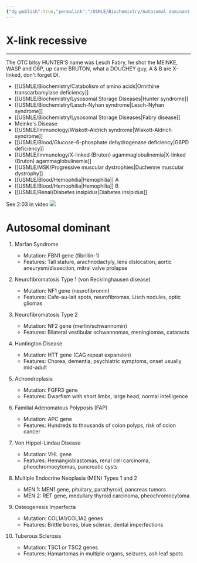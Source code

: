 ```yaml
---
{"dg-publish":true,"permalink":"/USMLE/Biochemistry/Autosomal dominant diseases/","tags":["t1"]}
---
```


# X-link recessive
---
The OTC bitsy HUNTER'S name was Lesch Fabry, he shot the MEINKE, WASP and G6P, up came BRUTON, what a DOUCHEY guy, A & B are X-linked, don't forget DI.
- [[USMLE/Biochemistry/Catabolism of amino acids\|Ornithine transcarbamylase deficiency]]
- [[USMLE/Biochemistry/Lysosomal Storage Diseases\|Hunter syndrome]]
- [[USMLE/Biochemistry/Lesch-Nyhan syndrome\|Lesch-Nyhan syndrome]]
- [[USMLE/Biochemistry/Lysosomal Storage Diseases\|Fabry disease]]
- Meinke's Disease
- [[USMLE/Immunology/Wiskott-Aldrich syndrome\|Wiskott-Aldrich syndrome]]
- [[USMLE/Blood/Glucose-6-phosphate dehydrogenase deficiency\|G6PD deficiency]]
- [[USMLE/Immunology/X-linked (Bruton) agammaglobulinemia\|X-linked (Bruton) agammaglobulinemia]]
- [[USMLE/MSK/Progressive muscular dystrophies\|Duchenne muscular dystrophy]]
- [[USMLE/Blood/Hemophilia\|Hemophilia]] A
- [[USMLE/Blood/Hemophilia\|Hemophilia]] B
- [[USMLE/Renal/Diabetes insipidus\|Diabetes insipidus]]

See 2:03 in video
![](https://youtu.be/tkxLyfdI7mE?si=ml5qwdPpgCDC4uyK&t=123)
# Autosomal dominant
1. Marfan Syndrome

	- Mutation: FBN1 gene (fibrillin-1)
	- Features: Tall stature, arachnodactyly, lens dislocation, aortic aneurysm/dissection, mitral valve prolapse

2. Neurofibromatosis Type 1 (von Recklinghausen disease)

	- Mutation: NF1 gene (neurofibromin)
	- Features: Cafe-au-lait spots, neurofibromas, Lisch nodules, optic gliomas

3. Neurofibromatosis Type 2

	- Mutation: NF2 gene (merlin/schwannomin)
	- Features: Bilateral vestibular schwannomas, meningiomas, cataracts

4. Huntington Disease

	- Mutation: HTT gene (CAG repeat expansion)
	- Features: Chorea, dementia, psychiatric symptoms, onset usually mid-adult

5. Achondroplasia

	- Mutation: FGFR3 gene
	- Features: Dwarfism with short limbs, large head, normal intelligence

6. Familial Adenomatous Polyposis (FAP)

	- Mutation: APC gene
	- Features: Hundreds to thousands of colon polyps, risk of colon cancer

7. Von Hippel-Lindau Disease

	- Mutation: VHL gene
	- Features: Hemangioblastomas, renal cell carcinoma, pheochromocytomas, pancreatic cysts

8. Multiple Endocrine Neoplasia (MEN) Types 1 and 2

	- MEN 1: MEN1 gene, pituitary, parathyroid, pancreas tumors
	- MEN 2: RET gene, medullary thyroid carcinoma, pheochromocytoma

9. Osteogenesis Imperfecta

	- Mutation: COL1A1/COL1A2 genes
	- Features: Brittle bones, blue sclerae, dental imperfections

10. Tuberous Sclerosis

	- Mutation: TSC1 or TSC2 genes
	- Features: Hamartomas in multiple organs, seizures, ash leaf spots
